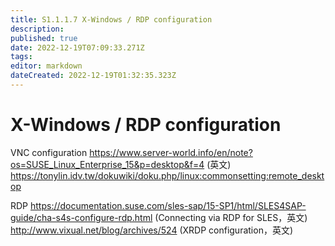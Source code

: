 ```yaml
---
title: S1.1.1.7	X-Windows / RDP configuration
description: 
published: true
date: 2022-12-19T07:09:33.271Z
tags: 
editor: markdown
dateCreated: 2022-12-19T01:32:35.323Z
---
```


# X-Windows / RDP configuration
VNC configuration 
https://www.server-world.info/en/note?os=SUSE_Linux_Enterprise_15&p=desktop&f=4 (英文)
https://tonylin.idv.tw/dokuwiki/doku.php/linux:commonsetting:remote_desktop

RDP
https://documentation.suse.com/sles-sap/15-SP1/html/SLES4SAP-guide/cha-s4s-configure-rdp.html (Connecting via RDP for SLES，英文)
http://www.vixual.net/blog/archives/524 (XRDP configuration，英文)
